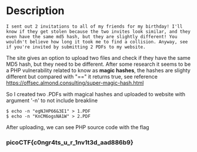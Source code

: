 # Description
```
I sent out 2 invitations to all of my friends for my birthday! I'll know if they get stolen because the two invites look similar, and they even have the same md5 hash, but they are slightly different! You wouldn't believe how long it took me to find a collision. Anyway, see if you're invited by submitting 2 PDFs to my website.
```
The site gives an option to upload two files and check if they have the same MD5 hash, but they need to be different. After some research it seems to be a PHP vulnerability related to know as **magic hashes**, the hashes are slighty different but compared with "==" it returns true, see reference https://offsec.almond.consulting/super-magic-hash.html

So I created two .PDFs with magical hashes and uploaded to website with argument '-n' to not include breakline
```
$ echo -n "egNJHP66&3E1" > 1.PDF
$ echo -n "KnCM6ogsNA1W" > 2.PDF
```
After uploading, we can see PHP source code with the flag

### picoCTF{c0ngr4ts_u_r_1nv1t3d_aad886b9}


